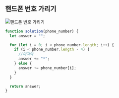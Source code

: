 ## 핸드폰 번호 가리기

![핸드폰 번호 가리기](https://media.discordapp.net/attachments/1069627422581989409/1102595400755589220/image.png?width=1196&height=650)

```js
function solution(phone_number) {
  let answer = "";

  for (let i = 0; i < phone_number.length; i++) {
    if (i < phone_number.length - 4) {
      //마지막
      answer += "*";
    } else {
      answer += phone_number[i];
    }
  }

  return answer;
}
```
